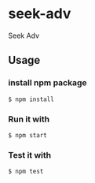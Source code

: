 # seek-adv

Seek Adv

## Usage
### install npm package
    $ npm install
### Run it with
    $ npm start
### Test it with
    $ npm test
